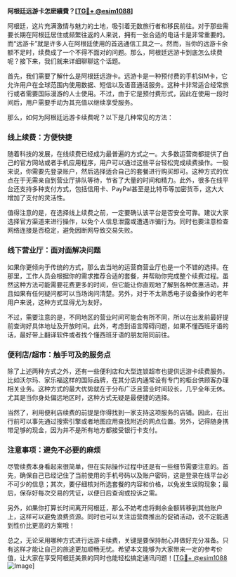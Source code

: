 **阿根廷远游卡怎麽續費？[[TG💪+ @esim1088](https://t.me/s/esim1088)]**

阿根廷，这片充满激情与魅力的土地，吸引着无数旅行者和移民前往。对于那些需要长期在阿根廷居住或频繁往返的人来说，拥有一张合适的电话卡是非常重要的。而“远游卡”就是许多人在阿根廷使用的首选通信工具之一。然而，当你的远游卡余额不足时，续费成了一个不得不面对的问题。那么，阿根廷远游卡到底怎么续费呢？接下来，我们就来详细聊聊这个话题。

首先，我们需要了解什么是阿根廷远游卡。远游卡是一种预付费的手机SIM卡，它允许用户在全球范围内使用数据、短信以及语音通话服务。这种卡非常适合经常旅行或者需要国际漫游的人士使用。不过，由于它是预付费形式，因此在使用一段时间后，用户需要手动为其充值以继续享受服务。

那么，如何为阿根廷远游卡续费呢？以下是几种常见的方法：

### **线上续费：方便快捷**
随着科技的发展，在线续费已经成为最普遍的方式之一。大多数运营商都提供了自己的官方网站或者手机应用程序，用户可以通过这些平台轻松完成续费操作。一般来说，你需要先登录账户，然后选择适合自己的套餐进行购买即可。这种方式的优点在于无需亲自到营业厅排队等待，节省了大量的时间和精力。此外，很多在线平台还支持多种支付方式，包括信用卡、PayPal甚至是比特币等加密货币，这大大增加了支付的灵活性。

值得注意的是，在选择线上续费之前，一定要确认该平台是否安全可靠。建议大家选择官方渠道来进行操作，以免个人信息泄露或遭遇诈骗行为。同时也要注意检查网络连接是否稳定，避免因断网导致交易失败。

### **线下营业厅：面对面解决问题**
如果你更倾向于传统的方式，那么去当地的运营商营业厅也是一个不错的选择。在那里，工作人员会根据你的需求推荐合适的套餐，并帮助你完成整个续费过程。虽然这种方法可能需要花费更多的时间，但它能让你直观地了解到各种优惠活动，并且如果有任何疑问都可以当场询问清楚。另外，对于不太熟悉电子设备操作的老年用户来说，这种方式显得尤为友好。

不过，需要注意的是，不同地区的营业时间可能会有所不同，所以在出发前最好提前查询好具体地址及开放时间。此外，考虑到语言障碍问题，如果不懂西班牙语的话，最好带上翻译软件或者找个懂西班牙语的朋友陪同前往。

### **便利店/超市：触手可及的服务点**
除了上述两种方式之外，还有一些便利店和大型连锁超市也提供远游卡续费服务。比如沃尔玛、家乐福这样的国际品牌，在其分店内通常设有专门的柜台供顾客办理相关业务。这种方式的最大优势就在于分布广泛且营业时间较长，几乎全年无休。尤其是当你身处偏远地区时，这种方式无疑是最便捷的选择。

当然了，利用便利店续费的前提是你得找到一家支持这项服务的店铺。因此，在出行前可以事先通过搜索引擎或者地图应用查找附近的网点位置。另外，记得随身携带足够的现金，因为并不是所有地方都接受银行卡支付。

### **注意事项：避免不必要的麻烦**
尽管续费本身看起来很简单，但在实际操作过程中还是有一些细节需要注意的。首先，确保自己已经记住了当前使用的手机号码以及账户密码，这是登录在线平台必不可少的信息；其次，要仔细核对所选套餐的内容和价格，以免发生误购现象；最后，保存好每次交易的凭证，以便日后查询或投诉之需。

另外，如果你打算长时间离开阿根廷，那么不妨考虑将剩余金额转移到其他账户上，这样可以避免浪费资源。同时也可以关注运营商推出的促销活动，说不定能遇到性价比更高的方案哦！

总之，无论采用哪种方式进行远游卡续费，关键是要保持耐心并做好充分准备。只有这样才能让自己的旅途更加顺畅无忧。希望本文能够为大家带来一定的参考价值，让大家在享受阿根廷美景的同时也能轻松搞定通讯问题！[[TG💪+ @esim1088](https://t.me/s/esim1088) ![Image](https://i.postimg.cc/4NQfJmqS/Snipaste-2025-05-13-00-14-12.png)]